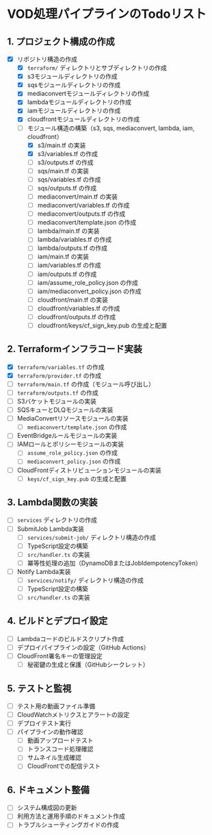 # VOD処理パイプラインのTodoリスト

## 1. プロジェクト構成の作成
- [x] リポジトリ構造の作成
  - [x] `terraform/` ディレクトリとサブディレクトリの作成
  - [x] s3モジュールディレクトリの作成
  - [x] sqsモジュールディレクトリの作成
  - [x] mediaconvertモジュールディレクトリの作成
  - [x] lambdaモジュールディレクトリの作成
  - [x] iamモジュールディレクトリの作成
  - [x] cloudfrontモジュールディレクトリの作成
  - [ ] モジュール構造の構築（s3, sqs, mediaconvert, lambda, iam, cloudfront）
    - [x] s3/main.tf の実装
    - [x] s3/variables.tf の作成
    - [ ] s3/outputs.tf の作成
    - [ ] sqs/main.tf の実装
    - [ ] sqs/variables.tf の作成
    - [ ] sqs/outputs.tf の作成
    - [ ] mediaconvert/main.tf の実装
    - [ ] mediaconvert/variables.tf の作成
    - [ ] mediaconvert/outputs.tf の作成
    - [ ] mediaconvert/template.json の作成
    - [ ] lambda/main.tf の実装
    - [ ] lambda/variables.tf の作成
    - [ ] lambda/outputs.tf の作成
    - [ ] iam/main.tf の実装
    - [ ] iam/variables.tf の作成
    - [ ] iam/outputs.tf の作成
    - [ ] iam/assume_role_policy.json の作成
    - [ ] iam/mediaconvert_policy.json の作成
    - [ ] cloudfront/main.tf の実装
    - [ ] cloudfront/variables.tf の作成
    - [ ] cloudfront/outputs.tf の作成
    - [ ] cloudfront/keys/cf_sign_key.pub の生成と配置

## 2. Terraformインフラコード実装
- [x] `terraform/variables.tf` の作成
- [x] `terraform/provider.tf` の作成
- [ ] `terraform/main.tf` の作成（モジュール呼び出し）
- [ ] `terraform/outputs.tf` の作成
- [ ] S3バケットモジュールの実装
- [ ] SQSキューとDLQモジュールの実装
- [ ] MediaConvertリソースモジュールの実装
  - [ ] `mediaconvert/template.json` の作成
- [ ] EventBridgeルールモジュールの実装
- [ ] IAMロールとポリシーモジュールの実装
  - [ ] `assume_role_policy.json` の作成
  - [ ] `mediaconvert_policy.json` の作成
- [ ] CloudFrontディストリビューションモジュールの実装
  - [ ] `keys/cf_sign_key.pub` の生成と配置

## 3. Lambda関数の実装
- [ ] `services` ディレクトリの作成
- [ ] SubmitJob Lambda実装
  - [ ] `services/submit-job/` ディレクトリ構造の作成
  - [ ] TypeScript設定の構築
  - [ ] `src/handler.ts` の実装
  - [ ] 冪等性処理の追加（DynamoDBまたはJobIdempotencyToken）
- [ ] Notify Lambda実装
  - [ ] `services/notify/` ディレクトリ構造の作成
  - [ ] TypeScript設定の構築
  - [ ] `src/handler.ts` の実装

## 4. ビルドとデプロイ設定
- [ ] Lambdaコードのビルドスクリプト作成
- [ ] デプロイパイプラインの設定（GitHub Actions）
- [ ] CloudFront署名キーの管理設定
  - [ ] 秘密鍵の生成と保護（GitHubシークレット）

## 5. テストと監視
- [ ] テスト用の動画ファイル準備
- [ ] CloudWatchメトリクスとアラートの設定
- [ ] デプロイテスト実行
- [ ] パイプラインの動作確認
  - [ ] 動画アップロードテスト
  - [ ] トランスコード処理確認
  - [ ] サムネイル生成確認
  - [ ] CloudFrontでの配信テスト

## 6. ドキュメント整備
- [ ] システム構成図の更新
- [ ] 利用方法と運用手順のドキュメント作成
- [ ] トラブルシューティングガイドの作成 